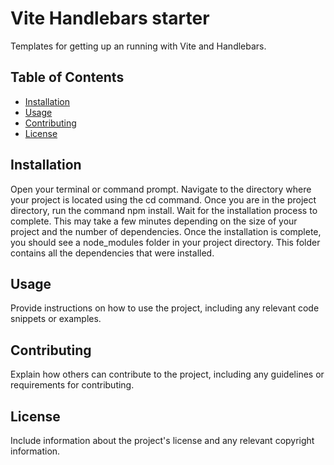 # Vite Handlebars starter

Templates for getting up an running with Vite and Handlebars.

## Table of Contents

- [Installation](#installation)
- [Usage](#usage)
- [Contributing](#contributing)
- [License](#license)

## Installation

Open your terminal or command prompt.
Navigate to the directory where your project is located using the cd command.
Once you are in the project directory, run the command npm install.
Wait for the installation process to complete. This may take a few minutes depending on the size of your project and the number of dependencies.
Once the installation is complete, you should see a node_modules folder in your project directory. This folder contains all the dependencies that were installed.

## Usage

Provide instructions on how to use the project, including any relevant code snippets or examples.

## Contributing

Explain how others can contribute to the project, including any guidelines or requirements for contributing.

## License

Include information about the project's license and any relevant copyright information.
